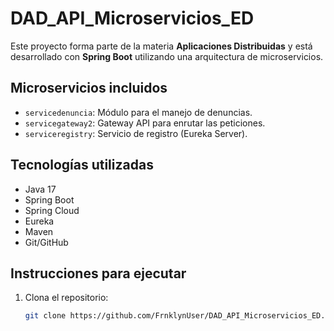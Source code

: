# DAD_API_Microservicios_ED

Este proyecto forma parte de la materia **Aplicaciones Distribuidas** y está desarrollado con **Spring Boot** utilizando una arquitectura de microservicios.

##  Microservicios incluidos

- `servicedenuncia`: Módulo para el manejo de denuncias.
- `servicegateway2`: Gateway API para enrutar las peticiones.
- `serviceregistry`: Servicio de registro (Eureka Server).

##  Tecnologías utilizadas

- Java 17
- Spring Boot
- Spring Cloud
- Eureka
- Maven
- Git/GitHub

##  Instrucciones para ejecutar

1. Clona el repositorio:
   ```bash
   git clone https://github.com/FrnklynUser/DAD_API_Microservicios_ED.git
